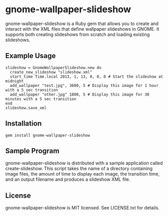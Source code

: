 # gnome-wallpaper-slideshow #

gnome-wallpaper-slideshow is a Ruby gem that allows you to create and
interact with the XML files that define wallpaper slideshows in GNOME.
It supports both creating slideshows from scratch and loading existing
slideshows.

## Example Usage ##

    slideshow = GnomeWallpaperSlideshow.new do
	  create_new_slideshow "slideshow.xml"
	  start_time Time.local 2013, 1, 13, 0, 0, 0 # Start the slideshow at midnight
	  add_wallpaper "test.jpg", 3600, 5 # Display this image for 1 hour with a 5 sec transition
	  add_wallpaper "other.jpg" 1800, 5 # Display this image for 30 minutes with a 5 sec transition
	end
	slideshow.save_xml

## Installation ##

    gem install gnome-wallpaper-slideshow

## Sample Program ##

gnome-wallpaper-slideshow is distributed with a sample application
called create-slideshow.  This script takes the name of a directory
containing image files, the amount of time to display each image, the
transition time, and an output filename and produces a slideshow XML
file.

## License ##

gnome-wallpaper-slideshow is MIT licensed.  See LICENSE.txt for
details.
